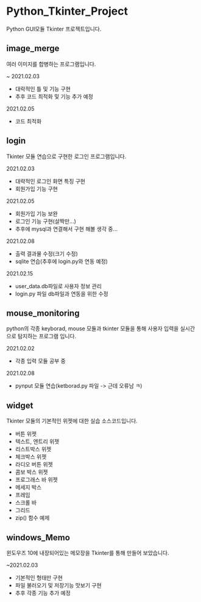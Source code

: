 # Python_Tkinter_Project

Python GUI모듈 Tkinter 프로젝트입니다.

## image_merge
여러 이미지를 합병하는 프로그램입니다.

~ 2021.02.03
+ 대락적인 틀 및 기능 구현
+ 추후 코드 최적화 및 기능 추가 예정

2021.02.05
+ 코드 최적화

## login
Tkinter 모듈 연습으로 구현한 로그인 프로그램입니다.

2021.02.03
+ 대략적인 로그인 화면 특징 구현
+ 회원가입 기능 구현

2021.02.05
+ 회원가입 기능 보완
+ 로그인 기능 구현(살짝만...)
+ 추후에 mysql과 연결해서 구현 해볼 생각 중...

2021.02.08
+ 출력 결과물 수정(크기 수정)
+ sqlite 연습(추후에 login.py와 연동 예정)

2021.02.15
+ user_data.db파일로 사용자 정보 관리
+ login.py 파일 db파일과 연동을 위한 수정

## mouse_monitoring
python의 각종 keyborad, mouse 모듈과 tkinter 모듈을 통해 사용자 입력을 실시간으로 탐지하는 프로그램 입니다.

2021.02.02
+ 각종 입력 모듈 공부 중

2021.02.08
+ pynput 모듈 연습(ketborad.py 파일 -> 근데 오류남 ㅋ)

## widget
Tkinter 모듈의 기본적인 위젯에 대한 실습 소스코드입니다.

+ 버튼 위젯
+ 텍스트, 엔트리 위젯
+ 리스트박스 위젯
+ 체크박스 위젯
+ 라디오 버튼 위젯
+ 콤보 박스 위젯
+ 프로그래스 바 위젯
+ 메세지 박스
+ 프레임
+ 스크롤 바
+ 그리드
+ zip() 함수 예제

## windows_Memo
윈도우즈 10에 내장되어있는 메모장을 Tkinter를 통해 만들어 보았습니다.

~2021.02.03
+ 기본적인 형태만 구현
+ 파일 불러오기 및 저장기능 맛보기 구현
+ 추후 각종 기능 추가 예정
